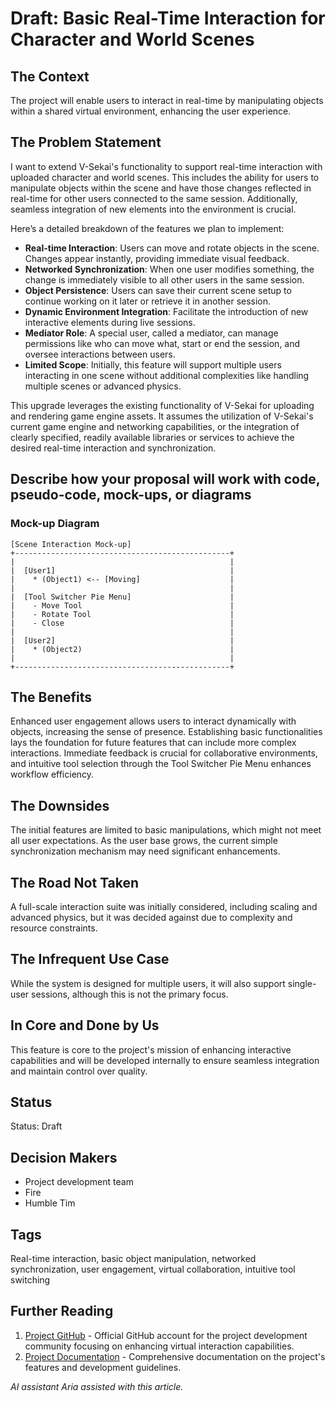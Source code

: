 # Draft: Basic Real-Time Interaction for Character and World Scenes

## The Context

The project will enable users to interact in real-time by manipulating objects within a shared virtual environment, enhancing the user experience.

## The Problem Statement

I want to extend V-Sekai's functionality to support real-time interaction with uploaded character and world scenes. This includes the ability for users to manipulate objects within the scene and have those changes reflected in real-time for other users connected to the same session. Additionally, seamless integration of new elements into the environment is crucial.

Here’s a detailed breakdown of the features we plan to implement:

- **Real-time Interaction**: Users can move and rotate objects in the scene. Changes appear instantly, providing immediate visual feedback.
- **Networked Synchronization**: When one user modifies something, the change is immediately visible to all other users in the same session.
- **Object Persistence**: Users can save their current scene setup to continue working on it later or retrieve it in another session.
- **Dynamic Environment Integration**: Facilitate the introduction of new interactive elements during live sessions.
- **Mediator Role**: A special user, called a mediator, can manage permissions like who can move what, start or end the session, and oversee interactions between users.
- **Limited Scope**: Initially, this feature will support multiple users interacting in one scene without additional complexities like handling multiple scenes or advanced physics.

This upgrade leverages the existing functionality of V-Sekai for uploading and rendering game engine assets. It assumes the utilization of V-Sekai's current game engine and networking capabilities, or the integration of clearly specified, readily available libraries or services to achieve the desired real-time interaction and synchronization.

## Describe how your proposal will work with code, pseudo-code, mock-ups, or diagrams

### Mock-up Diagram

```plaintext
[Scene Interaction Mock-up]
+------------------------------------------------+
|                                                |
|  [User1]                                       |
|    * (Object1) <-- [Moving]                    |
|                                                |
|  [Tool Switcher Pie Menu]                      |
|    - Move Tool                                 |
|    - Rotate Tool                               |
|    - Close                                     |
|                                                |
|  [User2]                                       |
|    * (Object2)                                 |
|                                                |
+------------------------------------------------+
```

## The Benefits

Enhanced user engagement allows users to interact dynamically with objects, increasing the sense of presence. Establishing basic functionalities lays the foundation for future features that can include more complex interactions. Immediate feedback is crucial for collaborative environments, and intuitive tool selection through the Tool Switcher Pie Menu enhances workflow efficiency.

## The Downsides

The initial features are limited to basic manipulations, which might not meet all user expectations. As the user base grows, the current simple synchronization mechanism may need significant enhancements.

## The Road Not Taken

A full-scale interaction suite was initially considered, including scaling and advanced physics, but it was decided against due to complexity and resource constraints.

## The Infrequent Use Case

While the system is designed for multiple users, it will also support single-user sessions, although this is not the primary focus.

## In Core and Done by Us

This feature is core to the project's mission of enhancing interactive capabilities and will be developed internally to ensure seamless integration and maintain control over quality.

## Status

Status: Draft <!-- Draft | Proposed | Rejected | Accepted | Deprecated | Superseded by -->

## Decision Makers

- Project development team
- Fire
- Humble Tim

## Tags

Real-time interaction, basic object manipulation, networked synchronization, user engagement, virtual collaboration, intuitive tool switching

## Further Reading

1. [Project GitHub](https://github.com/project) - Official GitHub account for the project development community focusing on enhancing virtual interaction capabilities.
2. [Project Documentation](https://docs.project.com) - Comprehensive documentation on the project's features and development guidelines.

_AI assistant Aria assisted with this article._
